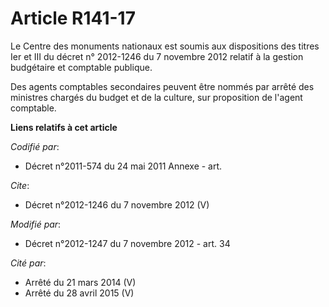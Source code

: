 # Article R141-17

Le Centre des monuments nationaux est soumis aux dispositions des titres Ier et III du décret n° 2012-1246 du 7 novembre 2012
relatif à la gestion budgétaire et comptable publique. 

Des agents comptables secondaires peuvent être nommés par arrêté des ministres chargés du budget et de la culture, sur
proposition de l'agent comptable.

**Liens relatifs à cet article**

_Codifié par_:

  - Décret n°2011-574 du 24 mai 2011 Annexe - art.

_Cite_:

  - Décret n°2012-1246 du 7 novembre 2012 (V)

_Modifié par_:

  - Décret n°2012-1247 du 7 novembre 2012 - art. 34

_Cité par_:

  - Arrêté du 21 mars 2014 (V)
  - Arrêté du 28 avril 2015 (V)

